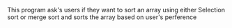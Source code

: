 This program ask's users if they want to sort an array using either Selection sort or merge sort and sorts the array based on user's perference 
 
